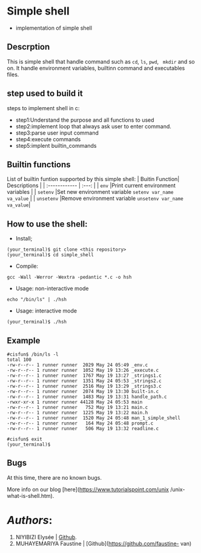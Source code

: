 # Simple shell

- implementation of simple shell

## Descrption

This is simple shell that handle command such as `cd`, `ls`, `pwd`, ` mkdir` and so on.
It handle environment variables, builtinn command and executables files.

## step used to build it
steps to implement shell in c:
  - step1:Understand the purpose and all functions to used
  - step2:implement loop that always ask user to enter command.
  - step3:parse user input command
  - step4:execute commands
  - step5:implent builtin_commands
## Builtin functions
List of builtin funtion supported by this simple shell:
 | Buitin Function| Descriptions |
 | :------------ |   :---:      |
 | `env`      |Print current environment variables |
 | `setenv`   |Set new environment variable `setenv var_name va_value` |
 | `unsetenv` |Remove environment variable `unsetenv var_name va_value`|
## How to use the shell:
  * Install;
  ```
  (your_terminal)$ git clone <this repository>
  (your_terminal)$ cd simple_shell
  ```
  * Compile:
  ```
  gcc -Wall -Werror -Wextra -pedantic *.c -o hsh
  ```
  * Usage: non-interactive mode
  ```
  echo "/bin/ls" | ./hsh
  ```
  * Usage: interactive mode
  ```
  (your_terminal)$ ./hsh
  ```
  ## Example
  ```
  #cisfun$ /bin/ls -l
  total 100
  -rw-r--r-- 1 runner runner  2029 May 24 05:49 _env.c
  -rw-r--r-- 1 runner runner  1052 May 19 13:26 _execute.c
  -rw-r--r-- 1 runner runner  1767 May 19 13:27 _strings1.c
  -rw-r--r-- 1 runner runner  1351 May 24 05:53 _strings2.c
  -rw-r--r-- 1 runner runner  2516 May 19 13:29 _strings3.c
  -rw-r--r-- 1 runner runner  2074 May 19 13:30 built-in.c
  -rw-r--r-- 1 runner runner  1483 May 19 13:31 handle_path.c
  -rwxr-xr-x 1 runner runner 44128 May 24 05:53 main
  -rw-r--r-- 1 runner runner   752 May 19 13:21 main.c
  -rw-r--r-- 1 runner runner  1225 May 19 13:22 main.h
  -rw-r--r-- 1 runner runner  1520 May 24 05:48 man_1_simple_shell
  -rw-r--r-- 1 runner runner   164 May 24 05:48 prompt.c
  -rw-r--r-- 1 runner runner   506 May 19 13:32 readline.c

 #cisfun$ exit
 (your_terminal)$
 ```
## Bugs
 At this time, there are no known bugs.

 More info on our blog [here](https://www.tutorialspoint.com/unix    /unix-what-is-shell.htm).

# _Authors_:
 1. NIYIBIZI Elysée | [Github](https://github.com/elyse502).
 2. MUHAYEMARIYA Faustine | [Github](https://github.com/faustine-    van)
